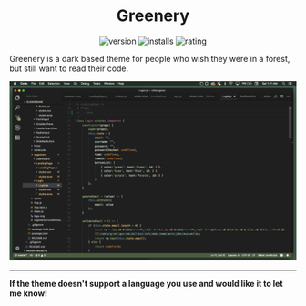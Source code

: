 <h1 align="center">Greenery</h1>
<p align="center">  
  <a>
    <img src="https://vsmarketplacebadge.apphb.com/version-short/jaredkent.greenery.svg" alt="version"/>
  </a>
  <a>
    <img src="https://vsmarketplacebadge.apphb.com/installs-short/jaredkent.greenery.svg" alt="installs"/>
  </a>
  <a>
    <img src="https://vsmarketplacebadge.apphb.com/rating-short/jaredkent.greenery.svg" alt="rating"/>
  </a>
</p>


Greenery is a dark based theme for people who wish they were in a forest, but still want to read their code.

![Screenshot](screenshot.png)

---

**If the theme doesn't support a language you use and would like it to let me know!**
